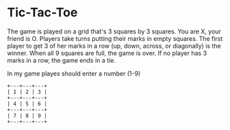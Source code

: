 # Tic-Tac-Toe

The game is played on a grid that's 3 squares by 3 squares. 
You are X, your friend is O. Players take turns putting their marks in empty squares. 
The first player to get 3 of her marks in a row (up, down, across, or diagonally) is the winner. 
When all 9 squares are full, the game is over. If no player has 3 marks in a row, the game ends in a tie. 

In my game playes should enter a number (1-9)

```
+---+---+---+
| 1 | 2 | 3 |
+---+---+---+
| 4 | 5 | 6 |
+---+---+---+
| 7 | 8 | 9 |
+---+---+---+
```